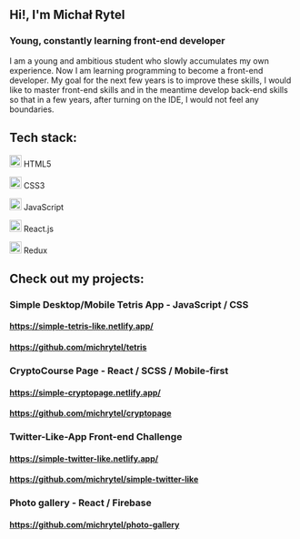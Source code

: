 ## Hi!, I'm Michał Rytel
### Young, constantly learning front-end developer

I am a young and ambitious student who slowly accumulates my own experience. Now I am learning programming to become a front-end developer. My goal for the next few years is to improve these skills, I would like to master front-end skills and in the meantime develop back-end skills so that in a few years, after turning on the IDE, I would not feel any boundaries.

## Tech stack:
<img src="https://github.com/tomchen/stack-icons/blob/master/logos/html-5.svg" alt="HTML5" width="21px" height="21px"> HTML5

<img src="https://github.com/tomchen/stack-icons/blob/master/logos/css-3.svg" alt="CSS3" width="21px" height="21px"> CSS3

<img src="https://github.com/tomchen/stack-icons/blob/master/logos/javascript.svg" alt="JavaScript" width="21px" height="21px"> JavaScript

<img src="https://github.com/tomchen/stack-icons/blob/master/logos/react.svg" alt="React" width="21px" height="21px"> React.js

<img src="https://github.com/tomchen/stack-icons/blob/master/logos/redux.svg" alt="Redux" width="21px" height="21px"> Redux

## Check out my projects:

### Simple Desktop/Mobile Tetris App - JavaScript / CSS
#### https://simple-tetris-like.netlify.app/
#### https://github.com/michrytel/tetris

### CryptoCourse Page - React / SCSS / Mobile-first 
#### https://simple-cryptopage.netlify.app/
#### https://github.com/michrytel/cryptopage

### Twitter-Like-App Front-end Challenge
#### https://simple-twitter-like.netlify.app/
#### https://github.com/michrytel/simple-twitter-like

### Photo gallery - React / Firebase
#### https://github.com/michrytel/photo-gallery
